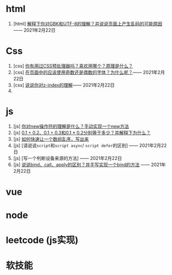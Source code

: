 # html

1.  [html] [解释下你对GBK和UTF-8的理解？并说说页面上产生乱码的可能原因](https://github.com/haizlin/fe-interview/issues/90) —— 2021年2月22日 

# Css

1. [css] [你有用过CSS预处理器吗？喜欢用哪个？原理是什么？](https://github.com/haizlin/fe-interview/issues/83)
2. [css] [在页面中的应该使用奇数还是偶数的字体？为什么呢？](https://github.com/haizlin/fe-interview/issues/87)—— 2021年2月22日 
3. [css] [说说你对z-index的理解](https://github.com/haizlin/fe-interview/issues/91)—— 2021年2月22日 
4. 

# js

1. [js] [你对new操作符的理解是什么？手动实现一个new方法](https://github.com/haizlin/fe-interview/issues/76)
2.  [js]  [0.1 + 0.2、0.1 + 0.3和0.1 * 0.2分别等于多少？并解释下为什么？](https://github.com/haizlin/fe-interview/issues/80)
3. [js] [如何快速让一个数组乱序，写出来](https://github.com/haizlin/fe-interview/issues/84)
4.  [js] [请说说`script`和`script async`/ `script defer`的区别] —— 2021年2月22日 
5.  [js] [写一个判断设备来源的方法] —— 2021年2月22日 
6. [js] [说说bind、call、apply的区别？并手写实现一个bind的方法](https://github.com/haizlin/fe-interview/issues/92) —— 2021年2月22日 

# vue

# node

# leetcode (js实现)





# 软技能

